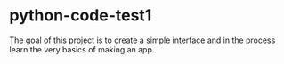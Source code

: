 # python-code-test1

The goal of this project is to create a simple interface and in the process learn the very basics of making an app.
